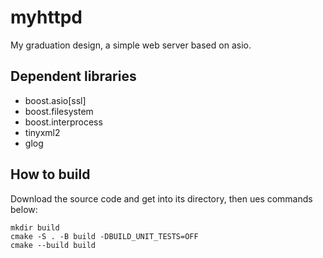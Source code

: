 # myhttpd
My graduation design, a simple web server based on asio.  
## Dependent libraries
- boost.asio[ssl]
- boost.filesystem
- boost.interprocess
- tinyxml2
- glog  
## How to build
Download the source code and get into its directory, 
then ues commands below:
```
mkdir build
cmake -S . -B build -DBUILD_UNIT_TESTS=OFF
cmake --build build
```
